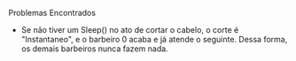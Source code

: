 Problemas Encontrados

- Se não tiver um Sleep() no ato de cortar o cabelo, o corte é "Instantaneo", e o barbeiro 0 acaba e já atende o seguinte. Dessa forma, os demais barbeiros nunca fazem nada.
